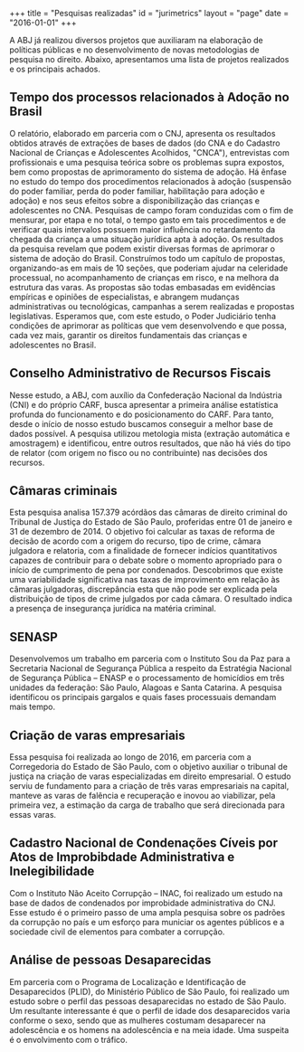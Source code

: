 +++
title = "Pesquisas realizadas"
id = "jurimetrics"
layout = "page" 
date = "2016-01-01"
+++



A ABJ já realizou diversos projetos que auxiliaram na elaboração de políticas públicas e no desenvolvimento de novas metodologias de pesquisa no direito. Abaixo, apresentamos uma lista de projetos realizados e os principais achados.

## Tempo dos processos relacionados à Adoção no Brasil

O relatório, elaborado em parceria com o CNJ, apresenta os resultados obtidos através de extrações de bases de dados (do CNA e do Cadastro Nacional de Crianças e Adolescentes Acolhidos, "CNCA"), entrevistas com profissionais e uma pesquisa teórica sobre os problemas supra expostos, bem como propostas de aprimoramento do sistema de adoção. Há ênfase no estudo do tempo dos procedimentos relacionados à adoção (suspensão do poder familiar, perda do poder familiar, habilitação para adoção e adoção) e nos seus efeitos sobre a disponibilização das crianças e adolescentes no CNA. Pesquisas de campo foram conduzidas com o fim de mensurar, por etapa e no total, o tempo gasto em tais procedimentos e de verificar quais intervalos possuem maior influência no retardamento da chegada da criança a uma situação jurídica apta à adoção. Os resultados da pesquisa revelam que podem existir diversas formas de aprimorar o sistema de adoção do Brasil. Construímos todo um capítulo de propostas, organizando-as em mais de 10 seções, que poderiam ajudar na celeridade processual, no acompanhamento de crianças em risco, e na melhora da estrutura das varas. As propostas são todas embasadas em evidências empíricas e opiniões de especialistas, e abrangem mudanças administrativas ou tecnológicas, campanhas a serem realizadas e propostas legislativas. Esperamos que, com este estudo, o Poder Judiciário tenha condições de aprimorar as políticas que vem desenvolvendo e que possa, cada vez mais, garantir os direitos fundamentais das crianças e adolescentes no Brasil.

## Conselho Administrativo de Recursos Fiscais

Nesse estudo, a ABJ, com auxílio da Confederação Nacional da Indústria (CNI) e do próprio CARF, busca apresentar a primeira análise estatística profunda do funcionamento e do posicionamento do CARF. Para tanto, desde o início de nosso estudo buscamos conseguir a melhor base de dados possível. A pesquisa utilizou metologia mista (extração automática e amostragem) e identificou, entre outros resultados, que não há viés do tipo de relator (com origem no fisco ou no contribuinte) nas decisões dos recursos.

## Câmaras criminais

Esta pesquisa analisa 157.379 acórdãos das câmaras de direito criminal do Tribunal de Justiça do Estado de São Paulo, proferidas entre 01 de janeiro e 31 de dezembro de 2014. O objetivo foi calcular as taxas de reforma de decisão de acordo com a origem do recurso, tipo de crime, câmara julgadora e relatoria, com a finalidade de fornecer indícios quantitativos capazes de contribuir para o debate sobre o momento apropriado para o início de cumprimento de pena por condenados. Descobrimos que existe uma variabilidade significativa nas taxas de improvimento em relação às câmaras julgadoras, discrepância esta que não pode ser explicada pela distribuição de tipos de crime julgados por cada câmara. O resultado indica a presença de insegurança jurídica na matéria criminal.

## SENASP

Desenvolvemos um trabalho em parceria com o Instituto Sou da Paz para a Secretaria Nacional de Segurança Pública a respeito da Estratégia Nacional de Segurança Pública – ENASP e o processamento de homicídios em três unidades da federação: São Paulo, Alagoas e Santa Catarina. A pesquisa identificou os principais gargalos e quais fases processuais demandam mais tempo.

## Criação de varas empresariais

Essa pesquisa foi realizada ao longo de 2016, em parceria com a Corregedoria do Estado de São Paulo, com o objetivo auxiliar o tribunal de justiça na criação de varas especializadas em direito empresarial. O estudo serviu de fundamento para a criação de três varas empresariais na capital, manteve as varas de falência e recuperação e inovou ao viabilizar, pela primeira vez, a estimação da carga de trabalho que será direcionada para essas varas.

## Cadastro Nacional de Condenações Cíveis por Atos de Improbibdade Administrativa e Inelegibilidade

Com o Instituto Não Aceito Corrupção – INAC, foi realizado um estudo na base de dados de condenados por improbidade administrativa do CNJ. Esse estudo é o primeiro passo de uma ampla pesquisa sobre os padrões da corrupção no país e um esforço para municiar os agentes públicos e a sociedade civil de elementos para combater a corrupção.

## Análise de pessoas Desaparecidas

Em parceria com o Programa de Localização e Identificação de Desaparecidos (PLID), do Ministério Público de São Paulo, foi realizado um estudo sobre o perfil das pessoas desaparecidas no estado de São Paulo. Um resultante interessante é que o perfil de idade dos desaparecidos varia conforme o sexo, sendo que as mulheres costumam desaparecer na adolescência e os homens na adolescência e na meia idade. Uma suspeita é o envolvimento com o tráfico.


